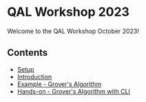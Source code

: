 # QAL Workshop 2023

Welcome to the QAL Workshop October 2023!

## Contents

- [Setup](setup.md)
- [Introduction](introduction.md)
- [Example - Grover's Algorithm](grover-example.md)
- [Hands-on - Grover's Algorithm with CLI](grover-cli.md)
